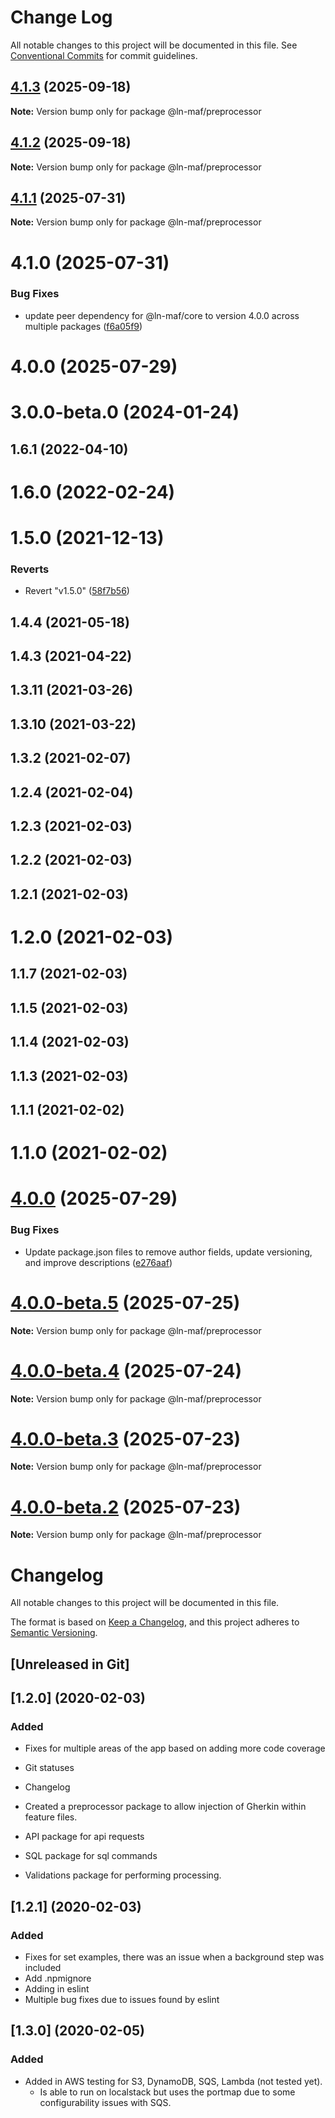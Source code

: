 # Change Log

All notable changes to this project will be documented in this file.
See [Conventional Commits](https://conventionalcommits.org) for commit guidelines.

## [4.1.3](https://github.com/hpcc-systems/MAF/compare/@ln-maf/preprocessor@4.1.1...@ln-maf/preprocessor@4.1.3) (2025-09-18)

**Note:** Version bump only for package @ln-maf/preprocessor





## [4.1.2](https://github.com/hpcc-systems/MAF/compare/@ln-maf/preprocessor@4.1.1...@ln-maf/preprocessor@4.1.2) (2025-09-18)

**Note:** Version bump only for package @ln-maf/preprocessor





## [4.1.1](https://github.com/hpcc-systems/MAF/compare/@ln-maf/preprocessor@4.1.0...@ln-maf/preprocessor@4.1.1) (2025-07-31)

**Note:** Version bump only for package @ln-maf/preprocessor





# 4.1.0 (2025-07-31)


### Bug Fixes

* update peer dependency for @ln-maf/core to version 4.0.0 across multiple packages ([f6a05f9](https://github.com/hpcc-systems/MAF/commit/f6a05f91ed564be6ba3874a3c9ad89cd4c58f6dc))



# 4.0.0 (2025-07-29)



# 3.0.0-beta.0 (2024-01-24)



## 1.6.1 (2022-04-10)



# 1.6.0 (2022-02-24)



# 1.5.0 (2021-12-13)


### Reverts

* Revert "v1.5.0" ([58f7b56](https://github.com/hpcc-systems/MAF/commit/58f7b56cb9fda278b85a0198bc6265ca2f63b49c))



## 1.4.4 (2021-05-18)



## 1.4.3 (2021-04-22)



## 1.3.11 (2021-03-26)



## 1.3.10 (2021-03-22)



## 1.3.2 (2021-02-07)



## 1.2.4 (2021-02-04)



## 1.2.3 (2021-02-03)



## 1.2.2 (2021-02-03)



## 1.2.1 (2021-02-03)



# 1.2.0 (2021-02-03)



## 1.1.7 (2021-02-03)



## 1.1.5 (2021-02-03)



## 1.1.4 (2021-02-03)



## 1.1.3 (2021-02-03)



## 1.1.1 (2021-02-02)



# 1.1.0 (2021-02-02)





# [4.0.0](https://github.com/hpcc-systems/MAF/compare/@ln-maf/preprocessor@4.0.0-beta.5...@ln-maf/preprocessor@4.0.0) (2025-07-29)


### Bug Fixes

* Update package.json files to remove author fields, update versioning, and improve descriptions ([e276aaf](https://github.com/hpcc-systems/MAF/commit/e276aaf6c53bd1edb83193f148261070bc292277))





# [4.0.0-beta.5](https://github.com/hpcc-systems/MAF/compare/@ln-maf/preprocessor@4.0.0-beta.4...@ln-maf/preprocessor@4.0.0-beta.5) (2025-07-25)

**Note:** Version bump only for package @ln-maf/preprocessor





# [4.0.0-beta.4](https://github.com/hpcc-systems/MAF/compare/@ln-maf/preprocessor@4.0.0-beta.3...@ln-maf/preprocessor@4.0.0-beta.4) (2025-07-24)

**Note:** Version bump only for package @ln-maf/preprocessor





# [4.0.0-beta.3](https://github.com/hpcc-systems/MAF/compare/@ln-maf/preprocessor@4.0.0-beta.2...@ln-maf/preprocessor@4.0.0-beta.3) (2025-07-23)

**Note:** Version bump only for package @ln-maf/preprocessor





# [4.0.0-beta.2](https://github.com/hpcc-systems/MAF/compare/@ln-maf/preprocessor@4.0.0-beta.1...@ln-maf/preprocessor@4.0.0-beta.2) (2025-07-23)

**Note:** Version bump only for package @ln-maf/preprocessor





# Changelog
All notable changes to this project will be documented in this file.

The format is based on [Keep a Changelog](https://keepachangelog.com/en/1.0.0/),
and this project adheres to [Semantic Versioning](https://semver.org/spec/v2.0.0.html).

## [Unreleased in Git]

## [1.2.0] (2020-02-03)
### Added
* Fixes for multiple areas of the app based on adding more code coverage
* Git statuses
* Changelog 

* Created a preprocessor package to allow injection of Gherkin within feature files.

* API package for api requests
* SQL package for sql commands
* Validations package for performing processing.

## [1.2.1] (2020-02-03)
### Added
 * Fixes for set examples, there was an issue when a background step was included
 * Add .npmignore
 * Adding in eslint
 * Multiple bug fixes due to issues found by eslint

## [1.3.0] (2020-02-05)
### Added
 * Added in AWS testing for S3, DynamoDB, SQS, Lambda (not tested yet).  
     * Is able to run on localstack but uses the portmap due to some configurability issues with SQS.
